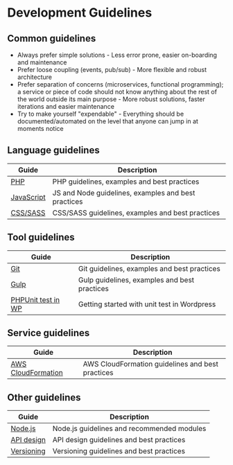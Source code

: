 # Development Guidelines

## Common guidelines

* Always prefer simple solutions - Less error prone, easier on-boarding and maintenance
* Prefer loose coupling (events, pub/sub) - More flexible and robust architecture
* Prefer separation of concerns (microservices, functional programming); a service or piece of
code should not know anything about the rest of the world outside its main purpose  - More robust
solutions, faster iterations and easier maintenance
* Try to make yourself "expendable" - Everything should be documented/automated on the level that
anyone can jump in at moments notice


## Language guidelines                  

| Guide                                                    | Description                                                     |
| ---------------------------------------------------------|-----------------------------------------------------------------|
| [PHP](languages/php.md)                                  | PHP guidelines, examples and best practices                     |
| [JavaScript](languages/js.md)                            | JS and Node guidelines, examples and best practices             |
| [CSS/SASS](languages/css.md)                             | CSS/SASS guidelines, examples and best practices                |


## Tool guidelines

| Guide                                                    | Description                                                     |
| ---------------------------------------------------------|-----------------------------------------------------------------|
| [Git](tools/git.md)                                      | Git guidelines, examples and best practices                     |
| [Gulp](tools/gulp.md)                                    | Gulp guidelines, examples and best practices                    |
| [PHPUnit test in WP](tools/PHPUnitTest.md)               | Getting started with unit test in Wordpress                     |


## Service guidelines

| Guide                                                    | Description                                                     |
| ---------------------------------------------------------|-----------------------------------------------------------------|
| [AWS CloudFormation](services/aws_cloudformation.md)     | AWS CloudFormation guidelines and best practices                |


## Other guidelines

| Guide                                                    | Description                                                     |
| ---------------------------------------------------------|-----------------------------------------------------------------|
| [Node.js](other/nodejs/README.md)                        | Node.js guidelines and recommended modules                      |
| [API design](other/api.md)                               | API design guidelines and best practices                        |
| [Versioning](other/version.md)                           | Versioning guidelines and best practices                        |
